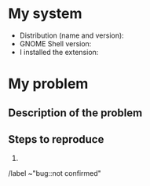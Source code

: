 <!-- Put a brief summary of the issue in the title. -->

# My system

- Distribution (name and version):
- GNOME Shell version:
- I installed the extension: <!-- Manually? From extensions.gnome.org? From my distribution? -->

# My problem

## Description of the problem


## Steps to reproduce

1.


<!-- Don't remove this line -->
/label ~"bug::not confirmed"
